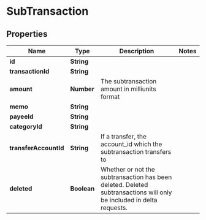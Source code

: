# SubTransaction

## Properties
Name | Type | Description | Notes
------------ | ------------- | ------------- | -------------
**id** | **String** |  | 
**transactionId** | **String** |  | 
**amount** | **Number** | The subtransaction amount in milliunits format | 
**memo** | **String** |  | 
**payeeId** | **String** |  | 
**categoryId** | **String** |  | 
**transferAccountId** | **String** | If a transfer, the account_id which the subtransaction transfers to | 
**deleted** | **Boolean** | Whether or not the subtransaction has been deleted.  Deleted subtransactions will only be included in delta requests. | 


